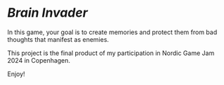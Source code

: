 # *Brain Invader*

In this game, your goal is to create memories and protect them from bad thoughts that manifest as enemies.

This project is the final product of my participation in Nordic Game Jam 2024 in Copenhagen.

Enjoy!
